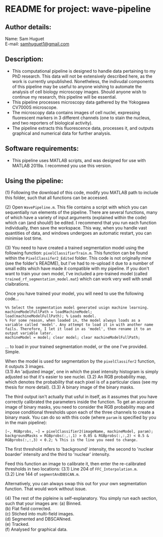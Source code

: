 # README for project: wave-pipeline

## Author details: 
Name: Sam Huguet  
E-mail: samhuguet1@gmail.com

## Description:   
- This computational pipeline is designed to handle data pertaining to my PhD research. This data will not be extensively described here, as the work is currently unpublished. Nonetheless, the indivudal components of this pipeline may be useful to anyone wishing to automate the analysis of cell biology microscopy images. Should anyone wish to continue my research, this pipeline will be essential. 
- This pipeline processes microscopy data gathered by the Yokogawa CV7000S microscope. 
- The microscopy data contains images of cell nuclei, expressing fluorescent markers in 3 different channels (one to stain the nucleus, and two reporters of biological activity). 
- The pipeline extracts this fluorescence data, processes it, and outputs graphical and numerical data for further analysis. 

## Software requirements: 
- This pipeline uses MATLAB scripts, and was designed for use with MATLAB 2019a. I recommed you use this version. 

## Using the pipeline: 

(1) Following the download of this code, modify you MATLAB path to include this folder, such that all functions can be accessed. 

(2) Open ```WavePipeline.m```. This file contains a script with which you can sequentially run elements of the pipeline. There are several functions, many of which have a variety of input arguments (explained within the code) which can (and should!) be edited. I recommend that you run each function individually, then save the workspace. This way, when you handle vast quantities of data, and windows undergoes an automatic restart, you can minimise lost time. 

(3) You need to have created a trained segmentation model using the following function: ```pixelClassifierTrain.m```. This function can be found within the ```PixelClassifer2_Edited``` folder. This code is not originally mine (see the folder's README), but I've had to re-upload it due to a number of small edits which have made it compatible with my pipeline. If you don't want to train your own model, I've included a pre-trained model (called ```trained_rf_segmentation_model.mat```) which can work very well with small claibrations. 

Once you have trained your model, you will need to use the following code... 
```
%% Select the segmentation model generated usign machine learning.
machineModelFullPath = loadMachineModel;
load(machineModelFullPath); % Loads model. 
% For some reason, when loaded in, the model always loads as a variable called 'model'. Any attempt to load it in with another name fails. Therefore, I let it load in as 'model', then rename it to an output variable later. 
machineModel = model; clear model; clear machineModelFullPath;
```
... to load in your trained segmentation model, or the one I've provided. Simple.  

When the model is used for segmentation by the ```pixelClassifer2``` function, it outputs 3 images.  
(3.1) An 'adjusted image', one in which the pixel intensity histogram is simply adjusted so that it's easier to see nuclei. 
(3.2) An RGB probability map, which denotes the probability that each pixel is of a particular class (see my thesis for more detail). 
(3.3) A binary image of the binary masks.  

The third output isn't actually that usful in itself, as it assumes that you have correctly calibrated the parameters inside the function. To get an accurate image of binary masks, you need to consider the RGB probability map and impose conditional thresholds upon each of the three channels to create a binary mask. You can do so with this code (where ```param``` is specified by you in the main pipeline): 
```
[~, RGBprobs, ~] = pixelClassifier2(imageName, machineModel, param);
backgroundMasks = RGBprobs(:,:,1) > 0.05 & RGBprobs(:,:,2) < 0.5 & RGBprobs(:,:,3) < 0.2; % This is the line you need to change. 
```
The first threshold refers to 'background' intensity, the second to 'nuclear boarder' intensity and the third to 'nuclear' intensity.  

Feed this function an image to calibrate it, then enter the re-calibrated thresholds in two locations: 
(3.1) Line 204 of ```FFC_Interpolation.m```.    
(3.2) Line 144 of ```segmentAndDBSCAN.m```.      

Alternatively, you can always swap this out for your own segmentation function. That would work without issue. 

(4) The rest of the pipleine is self-explanatory. You simply run each section, such that your images are: 
(a) Binned.  
(b) Flat field corrected.  
(c) Stiched into multi-field images.  
(d) Segmented and DBSCANned.  
(e) Tracked.  
(f) Analysed for graphical data.  
                    